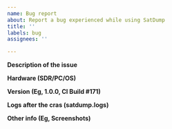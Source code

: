 ```yaml
---
name: Bug report
about: Report a bug experienced while using SatDump
title: ''
labels: bug
assignees: ''

---
```


**Description of the issue**

**Hardware (SDR/PC/OS)**

**Version (Eg, 1.0.0, CI Build #171)**

**Logs after the cras (satdump.logs)**

**Other info (Eg, Screenshots)**

